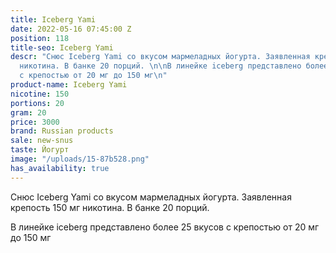 ```yaml
---
title: Iceberg Yami
date: 2022-05-16 07:45:00 Z
position: 118
title-seo: Iceberg Yami
descr: "Снюс Iceberg Yami со вкусом мармеладных йогурта. Заявленная крепость 150 мг
  никотина. В банке 20 порций. \n\nВ линейке iceberg представлено более 25 вкусов
  с крепостью от 20 мг до 150 мг\n"
product-name: Iceberg Yami
nicotine: 150
portions: 20
gram: 20
price: 3000
brand: Russian products
sale: new-snus
taste: Йогурт
image: "/uploads/15-87b528.png"
has_availability: true
---
```


Снюс Iceberg Yami со вкусом мармеладных йогурта. Заявленная крепость 150 мг никотина. В банке 20 порций. 

В линейке iceberg представлено более 25 вкусов с крепостью от 20 мг до 150 мг
